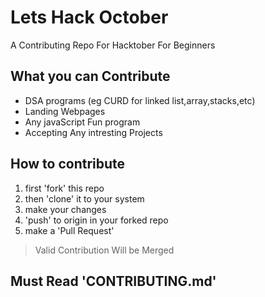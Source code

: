 # Lets Hack October
 A Contributing Repo For Hacktober For Beginners
## What you can Contribute
- DSA programs (eg CURD for linked list,array,stacks,etc)
- Landing Webpages
- Any javaScript Fun program
- Accepting Any intresting Projects
## How to contribute
1. first 'fork' this repo
2. then 'clone' it to your system
3. make your changes
4. 'push' to origin in your forked repo
5. make a 'Pull Request'
> Valid Contribution Will be Merged 
## Must Read 'CONTRIBUTING.md'
